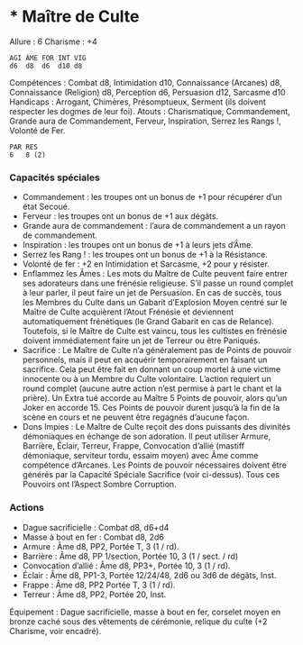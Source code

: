 # * Maître de Culte

Allure : 6
Charisme : +4

	AGI	ÂME	FOR	INT	VIG
	d6	d8	d6	d10	d8

Compétences : Combat d8, Intimidation d10, Connaissance (Arcanes) d8, Connaissance (Religion) d8, Perception d6, Persuasion d12, Sarcasme d10
Handicaps : Arrogant, Chimères, Présomptueux, Serment (ils doivent respecter les dogmes de leur foi).
Atouts : Charismatique, Commandement, Grande aura de Commandement, Ferveur, Inspiration, Serrez les Rangs !, Volonté de Fer.

	PAR	RES
	6	8 (2)

### Capacités spéciales
- Commandement : les troupes ont un bonus de +1 pour récupérer d’un état Secoué.
- Ferveur : les troupes ont un bonus de +1 aux dégâts.
- Grande aura de commandement  : l’aura de commandement a un rayon de commandement.
- Inspiration : les troupes ont un bonus de +1 à leurs jets d’Âme.
- Serrez les Rang ! : les troupes ont un bonus de +1 à la Résistance.
- Volonté de fer : +2 en Intimidation et Sarcasme, +2 pour y résister.
- Enflammez les Âmes : Les mots du Maître de Culte peuvent faire entrer ses adorateurs dans une frénésie religieuse. S’il passe un round complet à leur parler, il peut faire un jet de Persuasion. En cas de succès, tous les Membres du Culte dans un Gabarit d’Explosion Moyen centré sur le Maître de Culte acquièrent l’Atout Frénésie et deviennent automatiquement frénétiques (le Grand Gabarit en cas de Relance). Toutefois, si le Maître de Culte est vaincu, tous les cultistes en frénésie doivent immédiatement faire un jet de Terreur ou être Paniqués.
- Sacrifice : Le Maître de Culte n’a généralement pas de Points de pouvoir personnels, mais il peut en acquérir temporairement en faisant un sacrifice. Cela peut être fait en donnant un coup mortel à une victime innocente ou à un Membre du Culte volontaire. L’action requiert un round complet (aucune autre action n’est permise à part le chant et la prière). Un Extra tué accorde au Maître 5 Points de pouvoir, alors qu’un Joker en accorde 15. Ces Points de pouvoir durent jusqu’à la fin de la scène en cours et ne peuvent être regagnés d’aucune façon.
- Dons Impies : Le Maître de Culte reçoit des dons puissants des divinités démoniaques en échange de son adoration. Il peut utiliser Armure, Barrière, Éclair, Terreur, Frappe, Convocation d’allié (mastiff démoniaque, serviteur tordu, essaim moyen) avec Âme comme compétence d’Arcanes. Les Points de pouvoir nécessaires doivent être générés par la Capacité Spéciale Sacrifice (voir ci-dessus). Tous ces Pouvoirs ont l’Aspect Sombre Corruption.

### Actions
- Dague sacrificielle : Combat d8, d6+d4
- Masse à bout en fer : Combat d8, 2d6
- Armure : Âme d8, PP2, Portée T, 3 (1 / rd).
- Barrière : Âme d8, PP 1/section, Portée 10, 3 (1 / sect. / rd)
- Convocation d’allié : Âme d8, PP3+, Portée 10, 3 (1 / rd).
- Éclair : Âme d8, PP1-3, Portée 12/24/48, 2d6 ou 3d6 de dégâts, Inst.
- Frappe : Âme d8, PP2 Portée T, 3 (1 / rd).
- Terreur : Âme d8, PP2, Portée 20, Inst.

Équipement : Dague sacrificielle, masse à bout en fer, corselet moyen en bronze caché sous des vêtements de cérémonie, relique du culte (+2 Charisme, voir encadré).

